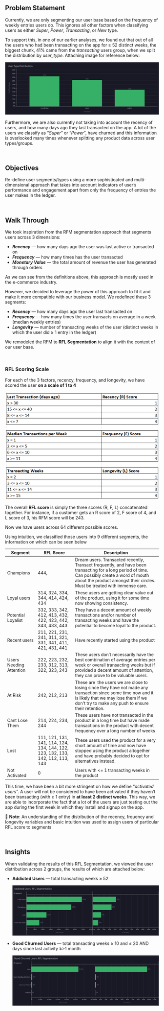 ## Problem Statement

Currently, we are only segmenting our user base based on the frequency of weekly entries users do. This ignores all other factors when classifying users as either *Super*, *Power*, *Transacting*, or *New* type. 

To support this, in one of our earlier analyses, we found out that out of all the users who had been transacting on the app for ≥ 52 distinct weeks, the biggest chunk, 41% came from the *transacting* users group, when we split the distribution by *user_type*. Attaching image for reference below:

<img src="/User Segmentation - Recency, Frequency, Longevity/Images/User Type Distribution.png" alt="Alt text" title="Optional title">

Furthermore, we are also currently not taking into account the recency of users, and how many days ago they last transacted on the app. A lot of the users we classify as “*Super*” or “*Power*”, have churned and this information is overlooked many times whenever splitting any product data across user types/groups.

<br>

## Objectives

Re-define user segments/types using a more sophisticated and multi-dimensional approach that takes into account indicators of user’s performance and engagement apart from only the frequency of entries the user makes in the ledger.

<br>

## Walk Through

We took inspiration from the RFM segmentation approach that segments users across 3 dimensions: 

- ***Recency*** — how many days ago the user was last active or transacted on
- ***Frequency*** — how many times has the user transacted
- ***Monetary Value*** — the total amount of revenue the user has generated through orders

As we can see from the definitions above, this approach is mostly used in the e-commerce industry. 

However, we decided to leverage the power of this approach to fit it and make it more compatible with our business model. We redefined these 3 segments:

- ***Recency*** — how many days ago the user last transacted on
- ***Frequency*** — how many times the user transacts on average in a week (median weekly entries)
- ***Longevity*** — number of transacting weeks of the user (distinct weeks in which the user did ≥ 1 entry in the ledger)

We remodeled the RFM to **RFL Segmentation** to align it with the context of our user base.

<br>

### **RFL Scoring Scale**

For each of the 3 factors, recency, frequency, and longevity, we have scored the user **on a scale of 1 to 4**

<img src="/User Segmentation - Recency, Frequency, Longevity/Images/RFL Scoring Scale.png" alt="Alt text" title="Optional title">

The overall **RFL score** is simply the three scores (R, F, L) concatenated together. For instance, if a customer gets an R score of 2, F score of 4, and L score of 3, his RFM score will be 243.

Now we have users across 64 different possible scores.

Using intuition, we classified those users into 9 different segments, the information on which can be seen below

| Segment | RFL Score | Description |
| --- | --- | --- |
| Champions | 444, | Dream users. Transacted recently, Transact frequently, and have been transacting for a long period of time. Can possibly create a word of mouth about the product amongst their circles. Must be treated with immense care. |
| Loyal users | 314, 324, 334, 344, 414, 424, 434 | These users are getting clear value out of the product, using it for some time now showing consistency. |
| Potential Loyalist | 332, 333, 342, 412, 413, 432, 422, 423, 442, 343, 433, 443 | They have a decent amount of weekly transactions and/or number of transacting weeks and have the potential to become loyal to the product. |
| Recent users | 211, 221, 231, 241, 311, 321, 331, 341, 411, 421, 431, 441 | Have recently started using the product |
| Users Needing Attention | 222, 223, 232, 233, 312, 313, 322, 323, 243 | These users don’t necessarily have the best combination of average entries per week or overall transacting weeks but if provided a decent amount of attention, they can prove to be valuable users. |
| At Risk | 242, 212, 213 | These are  the users we are close to losing since they have not made any transaction since some time now and it is likely that we may lose them if we don't try to make any push to ensure their retention. |
| Cant Lose Them | 214, 224, 234, 244 | These users have not transacted in the product in a long time but have made transactions in the product with decent frequency over a long number of weeks |
| Lost | 111, 121, 131, 141, 114, 124, 134, 144, 122, 123, 132, 133, 142, 112, 113, 143 | These users used the product for a very short amount of time and now have stopped using the product altogether and have probably decided to opt for alternatives instead. |
| Not Activated | 0 | Users with <= 1 transacting weeks in the product |

This time, we have been a bit more stringent on how we define “*activated users*”. A user will not be considered to have been activated if they haven’t been transacting (with ≥ 1 entry) in **at least 2 distinct weeks**. This way, we are able to incorporate the fact that a lot of the users are just testing out the app during the first week in which they install and signup on the app.

📝 **Note**: An understanding of the distribution of the recency, frquency and longevity variables and basic intuition was used to assign users of particular RFL score to segments

</aside>   

<br>

## Insights

When validating the results of this RFL Segmentation, we viewed the user distribution across 2 groups, the results of which are attached below:

- **Addicted Users** — total transacting weeks ≥ 52
    
    <img src="/User Segmentation - Recency, Frequency, Longevity/Images/Addicted Users - RFL Segmentation.png" alt="Alt text" title="Optional title">
    
- **Good Churned Users** — total transacting weeks ≥ 10 and ≤ 20 AND days since last activity ≥>1 month
    
    <img src="/User Segmentation - Recency, Frequency, Longevity/Images/Good Churned Users - RFL Segmentation.png" alt="Alt text" title="Optional title">
